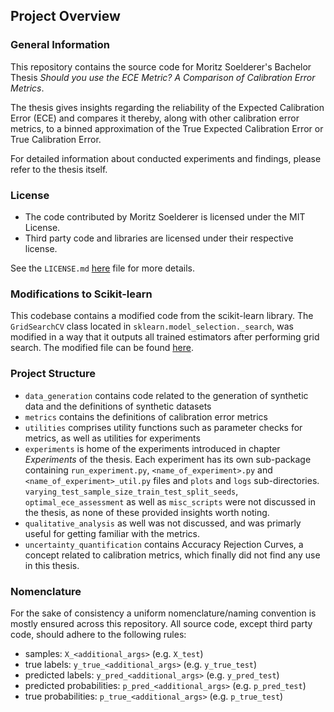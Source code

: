 ## Project Overview


### General Information
This repository contains the source code for Moritz Soelderer's Bachelor Thesis _Should you use the ECE Metric? A Comparison of Calibration Error Metrics_.

The thesis gives insights regarding the reliability of the Expected Calibration Error (ECE) and compares it thereby,
along with other calibration error metrics, to a binned approximation of the True Expected Calibration Error or True Calibration Error.

For detailed information about conducted experiments and findings, please refer to the thesis itself.




### License
- The code contributed by Moritz Soelderer is licensed under the MIT License.
- Third party code and libraries are licensed under their respective license.

See the `LICENSE.md` [here](./LICENSE.md) file for more details.

### Modifications to Scikit-learn
This codebase contains a modified code from the scikit-learn library. 
The `GridSearchCV` class located in `sklearn.model_selection._search`, was modified in a way
that it outputs all trained estimators after performing grid search. The modified file can be found
[here](src/experiments/grid_search/_search_modified.py).

### Project Structure
- `data_generation` contains code related to the generation of synthetic data and the definitions of synthetic datasets
- `metrics` contains the definitions of calibration error metrics
- `utilities` comprises utility functions such as parameter checks for metrics, as well as utilities for experiments
- `experiments` is home of the experiments introduced in chapter _Experiments_ of the thesis. Each experiment has its own
sub-package containing `run_experiment.py`, `<name_of_experiment>.py` and `<name_of_experiment>_util.py` files and `plots` and 
`logs` sub-directories. `varying_test_sample_size_train_test_split_seeds`, `optimal_ece_assessment` 
as well as `misc_scripts` were not discussed in the thesis, as none of these provided insights worth noting.
- `qualitative_analysis` as well was not discussed, and was primarly useful for getting familiar with the metrics.
- `uncertainty_quantification` contains Accuracy Rejection Curves, a concept related to calibration metrics, which finally
did not find any use in this thesis.


### Nomenclature
For the sake of consistency a uniform nomenclature/naming convention is mostly ensured across this 
repository. All source code, except third party code, should adhere to the following rules:

- samples: `X_<additional_args>` (e.g. `X_test`)
- true labels: `y_true_<additional_args>` (e.g. `y_true_test`)
- predicted labels: `y_pred_<additional_args>` (e.g. `y_pred_test`)
- predicted probabilities: `p_pred_<additional_args>` (e.g. `p_pred_test`)
- true probabilities: `p_true_<additional_args>` (e.g. `p_true_test`)